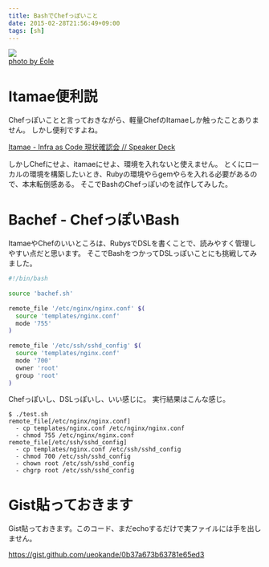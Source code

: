 ```yaml
---
title: BashでChefっぽいこと
date: 2015-02-28T21:56:49+09:00
tags: [sh]
---
```


[![](http://farm1.staticflickr.com/185/449958332_2a07a72aa3.jpg)](http://www.flickr.com/photos/73491156@N00/449958332)  
[photo by Éole](http://www.flickr.com/photos/73491156@N00/449958332)

# Itamae便利説

Chefっぽいことと言っておきながら、軽量ChefのItamaeしか触ったことありません。
しかし便利ですよね。

[Itamae \- Infra as Code 現状確認会 // Speaker Deck](https://speakerdeck.com/ryotarai/itamae-infra-as-code-xian-zhuang-que-ren-hui)

しかしChefにせよ、itamaeにせよ、環境を入れないと使えません。
とくにローカルの環境を構築したいとき、Rubyの環境やらgemやらを入れる必要があるので、本末転倒感ある。
そこでBashのChefっぽいのを試作してみした。

# Bachef \- ChefっぽいBash

ItamaeやChefのいいところは、RubysでDSLを書くことで、読みやすく管理しやすい点だと思います。
そこでBashをつかってDSLっぽいことにも挑戦してみました。

```sh
#!/bin/bash
 
source 'bachef.sh'
 
remote_file '/etc/nginx/nginx.conf' $(
  source 'templates/nginx.conf'
  mode '755'
)
 
remote_file '/etc/ssh/sshd_config' $(
  source 'templates/nginx.conf'
  mode '700'
  owner 'root'
  group 'root'
)
```

Chefっぽいし、DSLっぽいし、いい感じに。
実行結果はこんな感じ。

```
$ ./test.sh
remote_file[/etc/nginx/nginx.conf]
  - cp templates/nginx.conf /etc/nginx/nginx.conf
  - chmod 755 /etc/nginx/nginx.conf
remote_file[/etc/ssh/sshd_config]
  - cp templates/nginx.conf /etc/ssh/sshd_config
  - chmod 700 /etc/ssh/sshd_config
  - chown root /etc/ssh/sshd_config
  - chgrp root /etc/ssh/sshd_config
```

# Gist貼っておきます

Gist貼っておきます。このコード、まだechoするだけで実ファイルには手を出しません。

[https://gist\.github\.com/ueokande/0b37a673b63781e65ed3](https://gist.github.com/ueokande/0b37a673b63781e65ed3)

